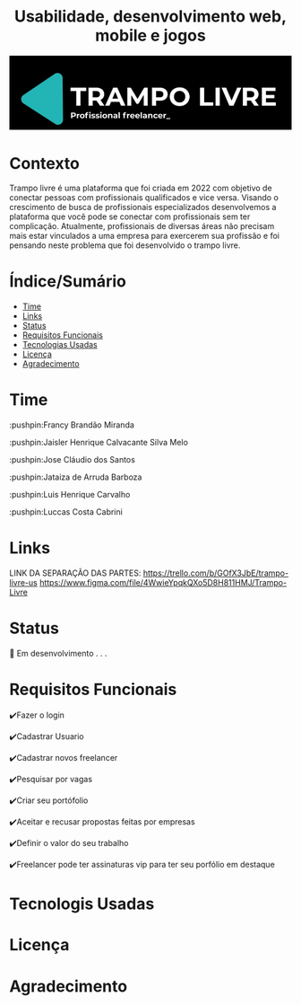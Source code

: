 <h1 align="center">Usabilidade, desenvolvimento web, mobile e jogos</h1>
<img src="Trampo livre01.png">

Contexto
====================
Trampo livre é uma plataforma que foi criada em 2022 com objetivo de conectar pessoas com profissionais qualificados e vice versa. Visando o crescimento de busca de profissionais especializados desenvolvemos a plataforma que você pode se conectar com profissionais sem ter complicação.
Atualmente, profissionais de diversas áreas não precisam mais estar vinculados a uma empresa para exercerem sua profissão e foi pensando neste problema que foi desenvolvido o trampo livre.

Índice/Sumário
=================
<!--ts-->
   * [Time](#Time)
   * [Links](#Links)
   * [Status](#Status)
   * [Requisitos Funcionais](#Requisitos-Funcionais)
   * [Tecnologias Usadas](#Tecnologis-Usadas)
   * [Licença](#Licença)
   * [Agradecimento](#Agradecimento)
<!--te-->

Time
=================
<p>:pushpin:Francy Brandão Miranda</p>
<p>:pushpin:Jaisler Henrique Calvacante Silva Melo</p>
<p>:pushpin:Jose Cláudio dos Santos</p>
<p>:pushpin:Jataiza de Arruda Barboza</p>
<p>:pushpin:Luis Henrique Carvalho</p>
<p>:pushpin:Luccas Costa Cabrini</p>

Links
=================

LINK DA SEPARAÇÃO DAS PARTES:
https://trello.com/b/GOfX3JbE/trampo-livre-us
https://www.figma.com/file/4WwieYpqkQXo5D8H811HMJ/Trampo-Livre

Status
=================
🚧 Em desenvolvimento . . .

Requisitos Funcionais
=================
✔️Fazer o login

✔️Cadastrar Usuario

✔️Cadastrar novos freelancer

✔️Pesquisar por vagas

✔️Criar seu portófolio

✔️Aceitar e recusar propostas feitas por empresas

✔️Definir o valor do seu trabalho

✔️Freelancer pode ter assinaturas vip para ter seu porfólio em destaque

Tecnologis Usadas
=================

Licença
=================

Agradecimento
=================

